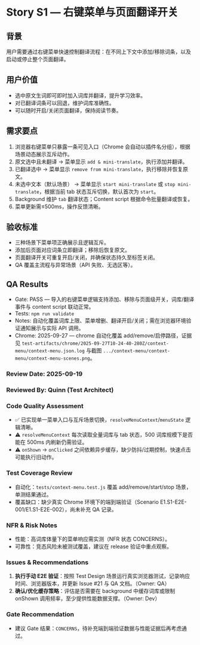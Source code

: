 # Story S1 — 右键菜单与页面翻译开关

## 背景
用户需要通过右键菜单快速控制翻译流程：在不同上下文中添加/移除词条，以及启动或停止整个页面翻译。

## 用户价值
- 选中原文生词即可即时加入词库并翻译，提升学习效率。
- 对已翻译词条可以回退，维护词库准确性。
- 可以随时开启/关闭页面翻译，保持阅读节奏。

## 需求要点
1. 浏览器右键菜单只暴露一条可见入口（Chrome 会自动以插件名分组），根据场景动态展示互斥动作。
2. 原文选中且未翻译 → 菜单显示 `add & mini-translate`，执行添加并翻译。
3. 已翻译选中 → 菜单显示 `remove from mini-translate`，执行移除并恢复原文。
4. 未选中文本（默认场景） → 菜单显示 `start mini-translate` 或 `stop mini-translate`，根据当前 tab 状态互斥切换，默认首次为 `start`。
5. Background 维护 `tab` 翻译状态；Content script 根据命令批量翻译或恢复。
6. 菜单更新需≤500ms，操作反馈清晰。

## 验收标准
- 三种场景下菜单项正确展示且逻辑互斥。
- 添加后页面对应词条立即翻译；移除后恢复原文。
- 页面翻译开关可重复开启/关闭，并确保状态持久至标签关闭。
- QA 覆盖主流程与异常场景（API 失败、无选区等）。

## QA Results
- Gate: PASS — 导入的右键菜单逻辑支持添加、移除与页面级开关，词库/翻译事件与 content script 联动正常。
- Tests: `npm run validate`
- Notes: 自动化覆盖词库上限、菜单增删、翻译开启/关闭；需在浏览器环境验证通知展示与实际 API 调用。
- Chrome: 2025-09-27 — chrome 自动化覆盖 add/remove/启停路径，证据见 `test-artifacts/chrome/2025-09-27T10-24-40-280Z/context-menu/context-menu.json.log` 与截图 `.../context-menu/context-menu/context-menu-scenes.png`。

### Review Date: 2025-09-19

### Reviewed By: Quinn (Test Architect)

### Code Quality Assessment
- ✅ 已实现单一菜单入口与互斥场景切换，`resolveMenuContext`/`menuState` 逻辑清晰。
- ⚠️ `resolveMenuContext` 每次读取全量词库与 tab 状态，500 词库规模下是否能在 500ms 内刷新仍需验证。
- ⚠️ `onShown` → `onClicked` 之间依赖异步缓存，缺少防抖/过期控制，快速点击可能执行旧动作。

### Test Coverage Review
- 自动化：`tests/context-menu.test.js` 覆盖 add/remove/start/stop 场景，单测结果通过。
- 覆盖缺口：缺少真实 Chrome 环境下的端到端验证（Scenario E1.S1-E2E-001/E1.S1-E2E-002），尚未补充 QA 记录。

### NFR & Risk Notes
- 性能：高词库体量下的菜单响应需实测（NFR 状态 CONCERNS）。
- 可靠性：竞态风险未被测试覆盖，建议在 release 验证中重点观察。

### Issues & Recommendations
1. **执行手动 E2E 验证**：按照 Test Design 场景运行真实浏览器测试，记录响应时间、浏览器版本，并更新 Issue #21 与 QA 文档。（Owner: QA）
2. **确认/优化缓存策略**：评估是否需要在 background 中缓存词库或限制 onShown 调用频率，至少提供性能数据支撑。（Owner: Dev）

### Gate Recommendation
- 建议 Gate 结果：`CONCERNS`，待补充端到端验证数据与性能证据后再考虑通过。
